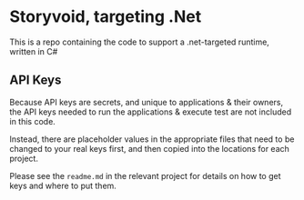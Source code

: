 # Storyvoid, targeting .Net
This is a repo containing the code to support a .net-targeted runtime, written in C#

## API Keys
Because API keys are secrets, and unique to applications & their owners, the API
keys needed to run the applications & execute test are not included in this code.

Instead, there are placeholder values in the appropriate files that need to be
changed to your real keys first, and then copied into the locations for each
project.

Please see the `readme.md` in the relevant project for details on how to get keys
and where to put them.